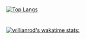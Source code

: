 # 
[![Top Langs](https://github-readme-stats.vercel.app/api/top-langs/?username=yuvalmoryosef&layout=compact&langs_count=4&hide=html,css&theme=radical)](https://github.com/anuraghazra/github-readme-stats)



#
[![willianrod's wakatime stats:](https://github-readme-stats.vercel.app/api/wakatime?username=yuvalmoryosef&theme=radical)](https://github.com/anuraghazra/github-readme-stats)

